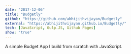 ```yaml
---
date: "2017-12-06"
title: "Budgetly"
github: "https://github.com/abhijithvijayan/Budgetly"
external: "https://abhijithvijayan.github.io/Budgetly/"
tech: [JavaScript, Gulp.JS, Github Pages]
show: "true"
---
```


A simple Budget App I build from scratch with JavaScript.
